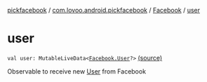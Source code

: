 [pickfacebook](../../index.md) / [com.lovoo.android.pickfacebook](../index.md) / [Facebook](index.md) / [user](./user.md)

# user

`val user: MutableLiveData<`[`Facebook.User`](-user/index.md)`?>` [(source)](https://github.com/lovoo/android-pickpic/blob/master/pickfacebook/pickfacebook/src/main/kotlin/com/lovoo/android/pickfacebook/Facebook.kt#L72)

Observable to receive new [User](-user/index.md) from Facebook

